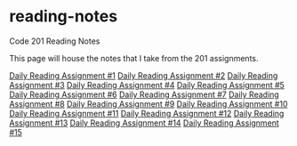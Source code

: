 # reading-notes
Code 201 Reading Notes

This page will house the notes that I take from the 201 assignments.

[Daily Reading Assignment #1](/RL1)
[Daily Reading Assignment #2](/RL2)
[Daily Reading Assignment #3](/RL3)
[Daily Reading Assignment #4](/RL4)
[Daily Reading Assignment #5](/RL5)
[Daily Reading Assignment #6](/RL6)
[Daily Reading Assignment #7](/RL7)
[Daily Reading Assignment #8](/RL8)
[Daily Reading Assignment #9](/RL9)
[Daily Reading Assignment #10](/RL10)
[Daily Reading Assignment #11](/RL11)
[Daily Reading Assignment #12](/RL12)
[Daily Reading Assignment #13](/RL13)
[Daily Reading Assignment #14](/RL14)
[Daily Reading Assignment #15](/RL15)